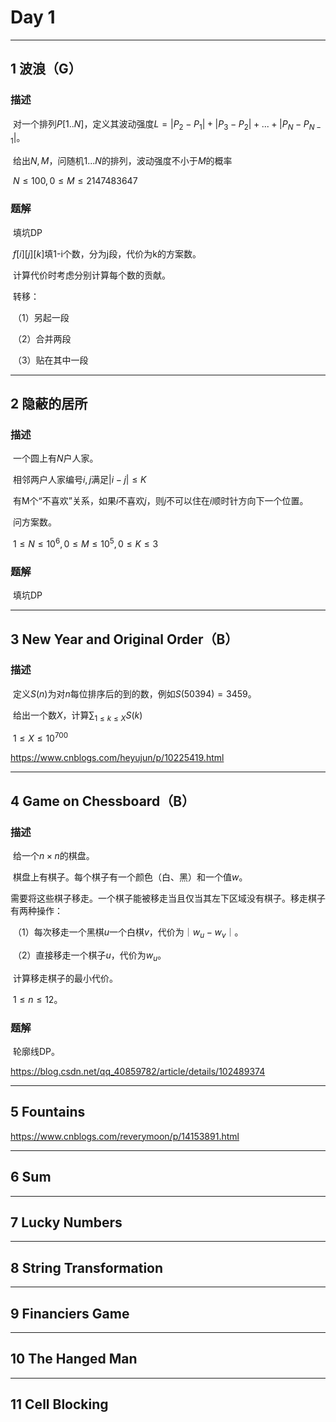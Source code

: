 # Day 1

---

## 1 波浪（G）

### 描述

​	对一个排列$P[1..N]$，定义其波动强度$L=|P_2-P_1|+|P_3-P_2|+...+|P_{N}-P_{N-1}|$。

​	给出$N,M$，问随机$1...N$的排列，波动强度不小于$M$的概率

​	$N\le 100, 0\le M\le 2147483647$

### 题解

​	填坑DP

​	$f[i][j][k]$填1-i个数，分为j段，代价为k的方案数。

​	计算代价时考虑分别计算每个数的贡献。

​	转移：

​	（1）另起一段

​	（2）合并两段

​	（3）贴在其中一段

---

## 2 隐蔽的居所

### 描述

​	一个圆上有$N$户人家。

​	相邻两户人家编号$i,j$满足$|i-j|\le K$

​	有M个“不喜欢”关系，如果$i$不喜欢$j$，则$j$不可以住在$i$顺时针方向下一个位置。

​	问方案数。

​	$1\le N\le 10^6,0\le M\le 10^5,0\le K\le 3$

### 题解

​	填坑DP

---

## 3 New Year and Original Order（B）

### 描述

​	定义$S(n)$为对$n$每位排序后的到的数，例如$S(50394) = 3459$。

​	给出一个数$X$，计算$\sum_{1\le k\le X}S(k)$

​	$1\le X\le 10^{700}$

https://www.cnblogs.com/heyujun/p/10225419.html

---

## 4 Game on Chessboard（B）

### 描述

​	给一个$n\times n$的棋盘。

​	棋盘上有棋子。每个棋子有一个颜色（白、黑）和一个值$w$。

​	需要将这些棋子移走。一个棋子能被移走当且仅当其左下区域没有棋子。移走棋子有两种操作：

​		（1）每次移走一个黑棋$u$一个白棋$v$，代价为$｜w_u-w_v｜$。

​		（2）直接移走一个棋子$u$，代价为$w_u$。

​	计算移走棋子的最小代价。

​	$1\le n\le 12$。

### 题解

​	轮廓线DP。

https://blog.csdn.net/qq_40859782/article/details/102489374

----

## 5 Fountains

https://www.cnblogs.com/reverymoon/p/14153891.html

---

## 6 Sum

---

## 7 Lucky Numbers

---

## 8 String Transformation

---

## 9 Financiers Game

---

## 10 The Hanged Man

---

## 11 Cell Blocking

